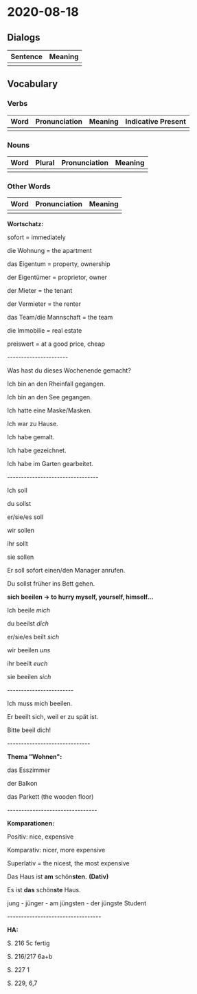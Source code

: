 # 2020-08-18

## Dialogs

| Sentence | Meaning |
| -------- | ------- |
|          |         |

## Vocabulary

### Verbs

| Word | Pronunciation | Meaning | Indicative Present |
| ---- | ------------- | ------- | ------------------ |
|      |               |         |                    |

### Nouns

| Word | Plural | Pronunciation | Meaning |
| ---- | ------ | ------------- | ------- |
|      |        |               |         |

### Other Words

| Word | Pronunciation | Meaning |
| ---- | ------------- | ------- |
|      |               |         |

**Wortschatz:**

sofort = immediately

die Wohnung = the apartment

das Eigentum = property, ownership

der Eigentümer = proprietor, owner

der Mieter = the tenant

der Vermieter = the renter

das Team/die Mannschaft = the team

die Immobilie = real estate

preiswert = at a good price, cheap



\----------------------

Was hast du dieses Wochenende gemacht?

Ich bin an den Rheinfall gegangen.

Ich bin an den See gegangen.

Ich hatte eine Maske/Masken.



Ich war zu Hause.

Ich habe gemalt.



Ich habe gezeichnet.

Ich habe im Garten gearbeitet.

\---------------------------------

Ich soll

du sollst

er/sie/es soll 

wir sollen

ihr sollt

sie sollen



Er soll sofort einen/den Manager anrufen.

Du sollst früher ins Bett gehen.



**sich beeilen -> to hurry myself, yourself, himself...**

Ich beeile *mich*

du beeilst *dich*

er/sie/es beilt *sich*

wir beeilen *uns*

ihr beeilt *euch*

sie beeilen *sich*

\------------------------

Ich muss mich beeilen.

Er beeilt sich, weil er zu spät ist.

Bitte beeil dich!

\------------------------------

**Thema "Wohnen":**

das Esszimmer

der Balkon

das Parkett (the wooden floor)

**--------------------------------**

**Komparationen:**

Positiv: nice, expensive

Komparativ: nicer, more expensive

Superlativ = the nicest, the most expensive



Das Haus ist **am** schön**sten.** **(Dativ)**

Es ist **das** schön**ste** Haus.



jung - jünger - am jüngsten - der jüngste Student

\----------------------------------

**HA:**

S. 216 5c fertig

S. 216/217 6a+b

S. 227 1

S. 229, 6,7